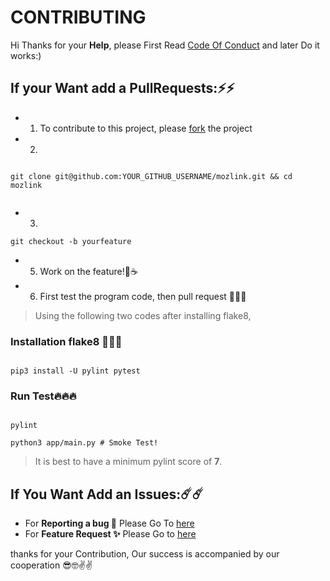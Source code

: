 # CONTRIBUTING

Hi Thanks for your **Help**, please First Read [Code Of Conduct](./CODE_OF_CONDUCT.md) and later Do it works:)


## If your Want add a PullRequests:⚡⚡

- 1. To contribute to this project, please [fork](https://github.com/KomeilParseh/mozlink/fork) the project 

- 2. 
```

git clone git@github.com:YOUR_GITHUB_USERNAME/mozlink.git && cd mozlink


```

- 3. 

```shell
git checkout -b yourfeature

```

- 5. Work on the feature!🤠☕

- 6. First test the program code, then pull request 💞✨💞

> Using the following two codes after installing flake8,

### Installation flake8 💫💫💫

```shell

pip3 install -U pylint pytest

```

### Run Test🔥🔥🔥

```shell

pylint

python3 app/main.py # Smoke Test!

```
> It is best to have a minimum pylint score of **7**.

## If You Want Add an Issues:☄️☄️

- For **Reporting a bug 🐛** Please Go To [here](https://Github.com/KomeilParseh/mozlink/issues/bug)
- For **Feature Request ✨** Please Go to [here](https://Github.com/KomeilParseh/mozlink/issues/feature)



thanks for your Contribution, Our success is accompanied by our cooperation 😎🤓✌️✌️
